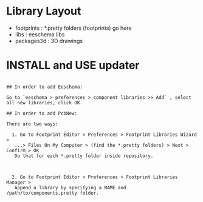 # Library Layout 

* footprints  : *.pretty folders (footprints) go here 
* libs        : eeschema libs 
* packages3d  : 3D drawings


# INSTALL and USE updater 


```

## In order to add Eeschema:

Go to `eeschema > preferences > component libraries >> Add` , select all new libraries, click OK.

## In order to add PcbNew:

There are two ways:

  1. Go to Footprint Editor > Preferences > Footprint Libraries Wizard >
   ...> Files On My Computer > (find the *.pretty folders) > Next > Confirm > OK
   Do that for each *.pretty folder inside repository.



  2. Go to Footprint Editor > Preferences > Footprint Libraries Manager >
   Append a library by specifying a NAME and /path/to/components.pretty folder.  

